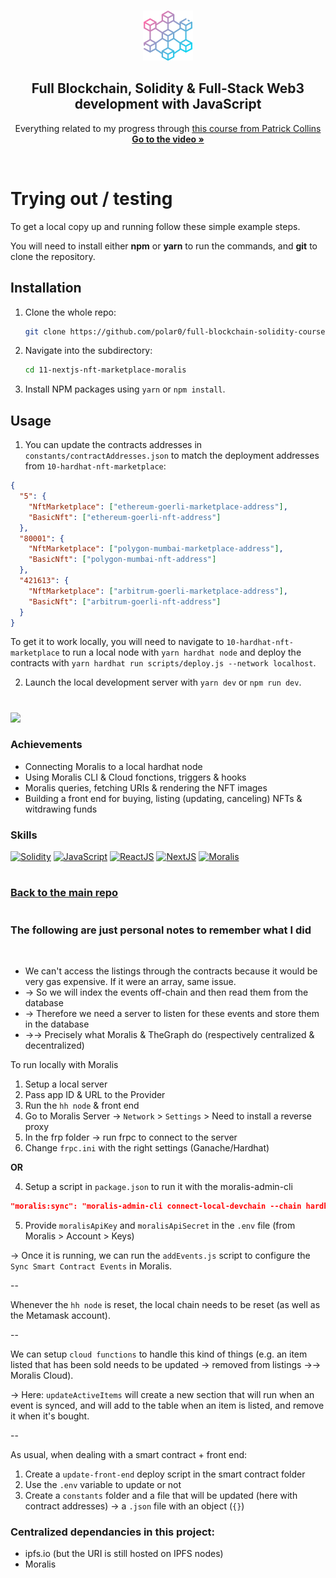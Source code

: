 <a name="readme-top"></a>

<!-- PROJECT LOGO -->
<br />
<div align="center">
  <a href="https://github.com/polar0/full-blockchain-solidity-course-js">
    <img src="../images/blockchain.png" alt="Logo" width="80" height="80">
  </a>

<h2 align="center">Full Blockchain, Solidity & Full-Stack Web3 development with JavaScript </h3>

  <p align="center">
    Everything related to my progress through <a href="https://youtu.be/gyMwXuJrbJQ">this course from Patrick Collins</a>
    <br />
    <a href="https://youtu.be/gyMwXuJrbJQ"><strong>Go to the video »</strong></a>
  </p>
</div>

<br />

# Trying out / testing

<p>To get a local copy up and running follow these simple example steps.</p>
<p>You will need to install either <strong>npm</strong> or <strong>yarn</strong> to run the commands, and <strong>git</strong> to clone the repository.</p>

## Installation

1. Clone the whole repo:
   ```sh
   git clone https://github.com/polar0/full-blockchain-solidity-course-js.git
   ```
2. Navigate into the subdirectory:
   ```sh
   cd 11-nextjs-nft-marketplace-moralis
   ```
3. Install NPM packages using `yarn` or `npm install`.

## Usage

1. You can update the contracts addresses in `constants/contractAddresses.json` to match the deployment addresses from `10-hardhat-nft-marketplace`:

```json
{
  "5": {
    "NftMarketplace": ["ethereum-goerli-marketplace-address"],
    "BasicNft": ["ethereum-goerli-nft-address"]
  },
  "80001": {
    "NftMarketplace": ["polygon-mumbai-marketplace-address"],
    "BasicNft": ["polygon-mumbai-nft-address"]
  },
  "421613": {
    "NftMarketplace": ["arbitrum-goerli-marketplace-address"],
    "BasicNft": ["arbitrum-goerli-nft-address"]
  }
}
```

To get it to work locally, you will need to navigate to `10-hardhat-nft-marketplace` to run a local node with `yarn hardhat node` and deploy the contracts with `yarn hardhat run scripts/deploy.js --network localhost`.

2. Launch the local development server with `yarn dev` or `npm run dev`.

#

<a href="https://github.com/polar0/full-blockchain-solidity-course-js/tree/main/11-nextjs-nft-marketplace-moralis" id="mission-11"><img src="https://shields.io/badge/Mission%2011%20-%20Next.js%20&%20Moralis%20●%20NFT%20Marketplace%20(Lesson%2015)-742EC0?style=for-the-badge&logo=target" height="35" /></a>

### Achievements

- Connecting Moralis to a local hardhat node
- Using Moralis CLI & Cloud fonctions, triggers & hooks
- Moralis queries, fetching URIs & rendering the NFT images
- Building a front end for buying, listing (updating, canceling) NFTs & witdrawing funds

### Skills

[![Solidity]](https://soliditylang.org/)
[![JavaScript]](https://developer.mozilla.org/fr/docs/Web/JavaScript)
[![ReactJS]](https://reactjs.org/)
[![NextJS]](https://nextjs.org/)
[![Moralis]](https://moralis.io/)

#

### [Back to the main repo](https://github.com/polar0/full-blockchain-solidity-course-js)

[solidity]: https://custom-icon-badges.demolab.com/badge/Solidity-3C3C3D?style=for-the-badge&logo=solidity&logoColor=white
[javascript]: https://img.shields.io/badge/JavaScript-F7DF1E.svg?style=for-the-badge&logo=JavaScript&logoColor=black
[reactjs]: https://img.shields.io/badge/React-20232A?style=for-the-badge&logo=react&logoColor=61DAFB
[nextjs]: https://img.shields.io/badge/next.js-000000?style=for-the-badge&logo=nextdotjs&logoColor=white
[moralis]: https://custom-icon-badges.demolab.com/badge/Moralis-2559BB?style=for-the-badge&logo=moralis

#

### The following are just personal notes to remember what I did

<br />

- We can't access the listings through the contracts because it would be very gas expensive. If it were an array, same issue.
- → So we will index the events off-chain and then read them from the database
- → Therefore we need a server to listen for these events and store them in the database
- →→ Precisely what Moralis & TheGraph do (respectively centralized & decentralized)

To run locally with Moralis

1. Setup a local server
2. Pass app ID & URL to the Provider
3. Run the `hh node` & front end
4. Go to Moralis Server → `Network` > `Settings` > Need to install a reverse proxy
5. In the frp folder -> run frpc to connect to the server
6. Change `frpc.ini` with the right settings (Ganache/Hardhat)

<strong>OR</strong>

4. Setup a script in `package.json` to run it with the moralis-admin-cli

```json
"moralis:sync": "moralis-admin-cli connect-local-devchain --chain hardhat --moralisSubdomain xxx.usemoralis.com --frpcPath ./frp/frpc"
```

5. Provide `moralisApiKey` and `moralisApiSecret` in the `.env` file (from Moralis > Account > Keys)

→ Once it is running, we can run the `addEvents.js` script to configure the `Sync Smart Contract Events` in Moralis.

--

Whenever the `hh node` is reset, the local chain needs to be reset (as well as the Metamask account).

--

We can setup `cloud functions` to handle this kind of things (e.g. an item listed that has been sold needs to be updated → removed from listings →→ Moralis Cloud).

→ Here: `updateActiveItems` will create a new section that will run when an event is synced, and will add to the table when an item is listed, and remove it when it's bought.

--

As usual, when dealing with a smart contract + front end:

1. Create a `update-front-end` deploy script in the smart contract folder
2. Use the `.env` variable to update or not
3. Create a `constants` folder and a file that will be updated (here with contract addresses) -> a `.json` file with an object (`{}`)

### Centralized dependancies in this project:

- ipfs.io (but the URI is still hosted on IPFS nodes)
- Moralis
